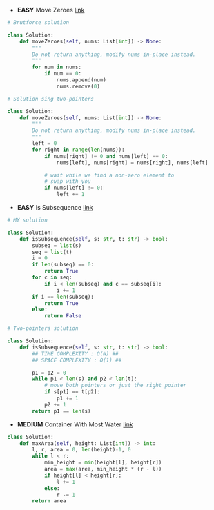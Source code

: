 - __EASY__ Move Zeroes [link](https://leetcode.com/problems/move-zeroes/?envType=study-plan-v2&envId=leetcode-75)
```python
# Brutforce solution

class Solution:
    def moveZeroes(self, nums: List[int]) -> None:
        """
        Do not return anything, modify nums in-place instead.
        """
        for num in nums:
            if num == 0:
                nums.append(num)
                nums.remove(0)

# Solution sing two-pointers

class Solution:
    def moveZeroes(self, nums: List[int]) -> None:
        """
        Do not return anything, modify nums in-place instead.
        """
        left = 0
        for right in range(len(nums)):
            if nums[right] != 0 and nums[left] == 0:
                nums[left], nums[right] = nums[right], nums[left]

            # wait while we find a non-zero element to
            # swap with you
            if nums[left] != 0:
                left += 1
```

- __EASY__ Is Subsequence [link](https://leetcode.com/problems/is-subsequence/?envType=study-plan-v2&envId=leetcode-75)
```python
# MY solution

class Solution:
    def isSubsequence(self, s: str, t: str) -> bool:
        subseq = list(s)
        seq = list(t)
        i = 0
        if len(subseq) == 0:
            return True
        for c in seq:
            if i < len(subseq) and c == subseq[i]:
                i += 1
        if i == len(subseq):
            return True
        else:
            return False

# Two-pointers solution

class Solution:
    def isSubsequence(self, s: str, t: str) -> bool:
		## TIME COMPLEXITY : O(N) ##
		## SPACE COMPLEXITY : O(1) ##

        p1 = p2 = 0
        while p1 < len(s) and p2 < len(t):
            # move both pointers or just the right pointer
            if s[p1] == t[p2]:
                p1 += 1
            p2 += 1
        return p1 == len(s)
```

- __MEDIUM__ Container With Most Water [link](https://leetcode.com/problems/container-with-most-water/?envType=study-plan-v2&envId=leetcode-75)
```python
class Solution:
    def maxArea(self, height: List[int]) -> int:
        l, r, area = 0, len(height)-1, 0
        while l < r:
            min_height = min(height[l], height[r])
            area = max(area, min_height * (r - l))
            if height[l] < height[r]:
                l += 1
            else:
                r -= 1
        return area
```
